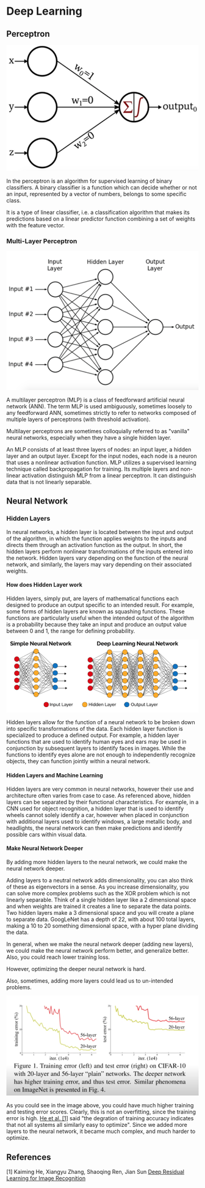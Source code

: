 # Deep Learning

## Perceptron

![Perceptron](./imgs/perceptron.png)

In the perceptron is an algorithm for supervised learning of binary classifiers. A binary classifier is a function which can decide whether or not an input, represented by a vector of numbers, belongs to some specific class.

It is a type of linear classifier, i.e. a classification algorithm that makes its predictions based on a linear predictor function combining a set of weights with the feature vector.

### Multi-Layer Perceptron

![Multi-Layer Perceptron](./imgs/multi_layer_perceptron.png)

A multilayer perceptron (MLP) is a class of feedforward artificial neural network (ANN). The term MLP is used ambiguously, sometimes loosely to any feedforward ANN, sometimes strictly to refer to networks composed of multiple layers of perceptrons (with threshold activation).

Multilayer perceptrons are sometimes colloquially referred to as "vanilla" neural networks, especially when they have a single hidden layer.

An MLP consists of at least three layers of nodes: an input layer, a hidden layer and an output layer. Except for the input nodes, each node is a neuron that uses a nonlinear activation function. MLP utilizes a supervised learning technique called backpropagation for training. Its multiple layers and non-linear activation distinguish MLP from a linear perceptron. It can distinguish data that is not linearly separable.

## Neural Network

### Hidden Layers

In neural networks, a hidden layer is located between the input and output of the algorithm, in which the function applies weights to the inputs and directs them through an activation function as the output. In short, the hidden layers perform nonlinear transformations of the inputs entered into the network. Hidden layers vary depending on the function of the neural network, and similarly, the layers may vary depending on their associated weights.

#### How does Hidden Layer work

Hidden layers, simply put, are layers of mathematical functions each designed to produce an output specific to an intended result. For example, some forms of hidden layers are known as squashing functions. These functions are particularly useful when the intended output of the algorithm is a probability because they take an input and produce an output value between 0 and 1, the range for defining probability.

![Visualise Layers in NN](./imgs/visualize_layers_in_nn.png)

Hidden layers allow for the function of a neural network to be broken down into specific transformations of the data. Each hidden layer function is specialized to produce a defined output. For example, a hidden layer functions that are used to identify human eyes and ears may be used in conjunction by subsequent layers to identify faces in images. While the functions to identify eyes alone are not enough to independently recognize objects, they can function jointly within a neural network.

#### Hidden Layers and Machine Learning

Hidden layers are very common in neural networks, however their use and architecture often varies from case to case. As referenced above, hidden layers can be separated by their functional characteristics. For example, in a CNN used for object recognition, a hidden layer that is used to identify wheels cannot solely identify a car, however when placed in conjunction with additional layers used to identify windows, a large metallic body, and headlights, the neural network can then make predictions and identify possible cars within visual data.

#### Make Neural Network Deeper

By adding more hidden layers to the neural network, we could make the neural network deeper.

Adding layers to a neutral network adds dimensionality, you can also think of these as eigenvectors in a sense. As you increase dimensionality, you can solve more complex problems such as the XOR problem which is not linearly separable. Think of a single hidden layer like a 2 dimensional space and when weights are trained it creates a line to separate the data points. Two hidden layers make a 3 dimensional space and you will create a plane to separate data. GoogLeNet has a depth of 22, with about 100 total layers, making a 10 to 20 something dimensional space, with a hyper plane dividing the data.

In general, when we make the neural network deeper (adding new layers), we could make the neural network perform better, and generalize better. Also, you could reach lower training loss.

However, optimizing the deeper neural network is hard.

Also, sometimes, adding more layers could lead us to un-intended problems.

![Degration of training accuracy indicates that not all systems all similarly easy to optimize](./imgs/deeper_nn_is_harder_to_optimize.png)

As you could see in the image above, you could have much higher training and testing error scores. Clearly, this is not an overfitting, since the training error is high. [He et al. [1]](https://arxiv.org/abs/1512.03385) said "the degration of training accuracy indicates that not all systems all similarly easy to optimize". Since we added more layers to the neural network, it became much complex, and much harder to optimize.

## References

[1] Kaiming He, Xiangyu Zhang, Shaoqing Ren, Jian Sun [Deep Residual Learning for Image Recognition](https://arxiv.org/abs/1512.03385)
